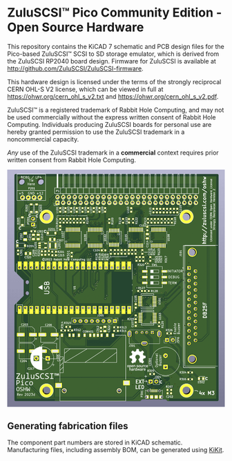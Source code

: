 ZuluSCSI™ Pico Community Edition - Open Source Hardware
========================

This repository contains the KiCAD 7 schematic and PCB design files for the Pico-based ZuluSCSI™ SCSI to SD storage emulator, which is derived from the ZuluSCSI RP2040 board design. Firmware for ZuluSCSI is available at http://github.com/ZuluSCSI/ZuluSCSI-firmware.

This hardware design is licensed under the terms of the strongly reciprocal CERN OHL-S V2 license, which can be viewed in full at https://ohwr.org/cern_ohl_s_v2.txt and https://ohwr.org/cern_ohl_s_v2.pdf. 

ZuluSCSI™ is a registered trademark of Rabbit Hole Computing, and may not be used commercially without the express written consent of Rabbit Hole Computing. Individuals producing ZuluSCSI boards for personal use are hereby granted permission to use the ZuluSCSI trademark in a noncommercial capacity.

_Any_ use of the ZuluSCSI trademark in a **commercial** context requires prior written consent from Rabbit Hole Computing.

<img alt="ZuluSCSI Pico OSHW board Render (top)" width="600px" src="ZuluSCSI-Pico-OSHW-kicad/images/ZuluSCSI-Pico-OSHW-Rev2023c-render-top.png" />

Generating fabrication files
----------------------------

The component part numbers are stored in KiCAD schematic.
Manufacturing files, including assembly BOM, can be generated using [KiKit](https://github.com/yaqwsx/KiKit).
